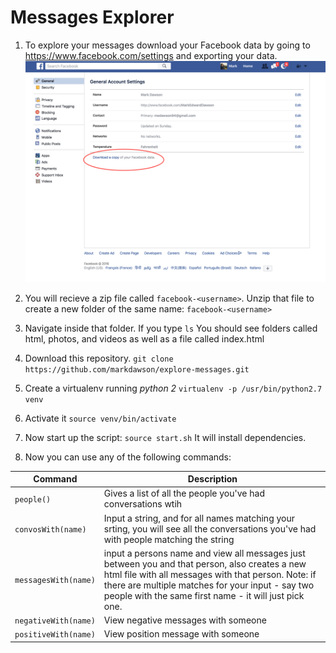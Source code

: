 # Messages Explorer

1. To explore your messages download your Facebook data by going to https://www.facebook.com/settings and exporting your data.
![Download Facebook Data](/facebookdata.png)

2. You will recieve a zip file called `facebook-<username>`.
Unzip that file to create a new folder of the same name: `facebook-<username>`

3. Navigate inside that folder.
If you type `ls`
You should see folders called html, photos, and videos as well as a file called index.html

4. Download this repository.
`git clone https://github.com/markdawson/explore-messages.git`

5. Create a virtualenv running *python 2*
`virtualenv -p /usr/bin/python2.7 venv`

6. Activate it
`source venv/bin/activate`

7. Now start up the script:
`source start.sh`
It will install dependencies.

8. Now you can use any of the following commands:

|Command             |Description   |
|--------------------|--------------|
|`people()`          |Gives a list of all the people you've had conversations wtih
|`convosWith(name)`  |Input a string, and for all names matching your srting, you will see all the conversations you've had with people matching the string
|`messagesWith(name)`|input a persons name and view all messages just between you and that person, also creates a new html file with all messages with that person. Note: if there are multiple matches for your input - say two people with the same first name - it will just pick one.
|`negativeWith(name)`|View negative messages with someone|
|`positiveWith(name)`|View position message with someone|
